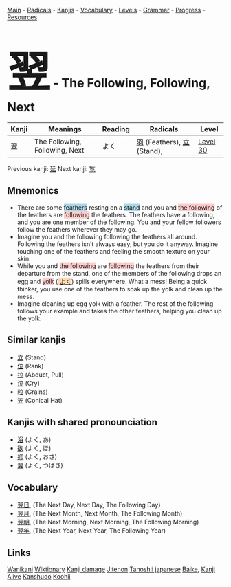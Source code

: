 <style> bigfont {font-size: 100px}</style>
[Main](../README.md) -
[Radicals](../radicals.md) -
[Kanjis](../kanjis.md) -
[Vocabulary](../vocabulary.md) -
[Levels](../levels.md) -
[Grammar](../grammar.md) - 
[Progress](../progress.md) -
[Resources](../resources.md)
# <bigfont> 翌</bigfont> - The Following, Following, Next 

| Kanji | Meanings | Reading | Radicals | Level |
| --- | --- | --- | --- | --- |
| 翌 | The Following, Following, Next | よく | [羽](../radicals/羽.md) (Feathers), [立](../radicals/立.md) (Stand),  | [Level 30](../levels/wk_level30.md) |

Previous kanji: [延](延.md) Next kanji: [覧](覧.md) 

## Mnemonics
 * There are some <span style="background-color:#ADD8E6"> feathers</span> resting on a <span style="background-color:#ADD8E6"> stand</span> and you and <span style="background-color:#ffcccb"> the following</span> of the feathers are <span style="background-color:#ffcccb"> following</span> the feathers. The feathers have a following, and you are one member of the following. You and your fellow followers follow the feathers wherever they may go.
* Imagine you and the following following the feathers all around. Following the feathers isn’t always easy, but you do it anyway. Imagine touching one of the feathers and feeling the smooth texture on your skin.
* While you and <span style="background-color:#ffcccb"> the following</span> are <span style="background-color:#ffcccb"> following</span> the feathers from their departure from the stand, one of the members of the following drops an egg and <span style="background-color:#ffcccb"> yolk</span> (<span style="background-color:#fed8b1"> [よく](https://jisho.org/search/よく)</span>) spills everywhere. What a mess! Being a quick thinker, you use one of the feathers to soak up the yolk and clean up the mess.
* Imagine cleaning up egg yolk with a feather. The rest of the following follows your example and takes the other feathers, helping you clean up the yolk.


## Similar kanjis
 * [立](立.md) (Stand)
* [位](位.md) (Rank)
* [拉](拉.md) (Abduct, Pull)
* [泣](泣.md) (Cry)
* [粒](粒.md) (Grains)
* [笠](笠.md) (Conical Hat)



## Kanjis with shared pronounciation
 * [浴](浴.md) (よく, あ)
* [欲](欲.md) (よく, ほ)
* [抑](抑.md) (よく, おさ)
* [翼](翼.md) (よく, つばさ)



## Vocabulary
 * [翌日](../vocabulary/翌.md), (The Next Day, Next Day, The Following Day)
* [翌月](../vocabulary/翌.md), (The Next Month, Next Month, The Following Month)
* [翌朝](../vocabulary/翌.md), (The Next Morning, Next Morning, The Following Morning)
* [翌年](../vocabulary/翌.md), (The Next Year, Next Year, The Following Year)




## Links 


[Wanikani](https://www.wanikani.com/kanji/翌)
[Wiktionary](https://en.wiktionary.org/wiki/翌)
[Kanji damage](http://www.kanjidamage.com/kanji/search?utf8=✓&q=翌)
[Jitenon](https://jitenon.com/kanji/翌)
[Tanoshii japanese](https://www.tanoshiijapanese.com/dictionary/kanji.cfm?k=翌)
[Baike](https://baike.baidu.com/item/翌),
[Kanji Alive](https://app.kanjialive.com/翌)
[Kanshudo](https://www.kanshudo.com/searchmn?q=翌)
[Koohii](https://kanji.koohii.com/study/kanji/翌)

